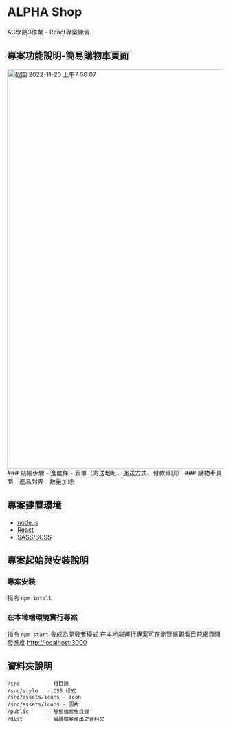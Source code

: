 # ALPHA Shop

AC學期3作業 - React專案練習

## 專案功能說明-簡易購物車頁面
<img width="927" alt="截圖 2022-11-20 上午7 50 07" src="https://user-images.githubusercontent.com/55677877/202878007-fc94264c-aa22-43c2-a5f4-21f6f43f1c27.png">
### 結帳步驟
- 進度條
- 表單（寄送地址、運送方式、付款資訊）
### 購物車頁面
- 產品列表
- 數量加總

## 專案建置環境
- [node.js](https://nodejs.org/en/)
- [React](https://zh-hant.reactjs.org/)
- [SASS/SCSS](https://sass-lang.com/)

## 專案起始與安裝說明
### 專案安裝
指令 `npm intall`

### 在本地端環境實行專案
指令 `npm start` 會成為開發者模式
在本地端運行專案可在瀏覽器觀看目前網頁開發進度 [http://localhost:3000](http://localhost:3000)

## 資料夾說明
```
/src         - 根目錄
/src/style   - CSS 樣式
/src/assets/icons - icon
/src/assets/icons - 圖片
/public      - 靜態檔案根目錄
/dist        - 編譯檔案產出之資料夾
```

